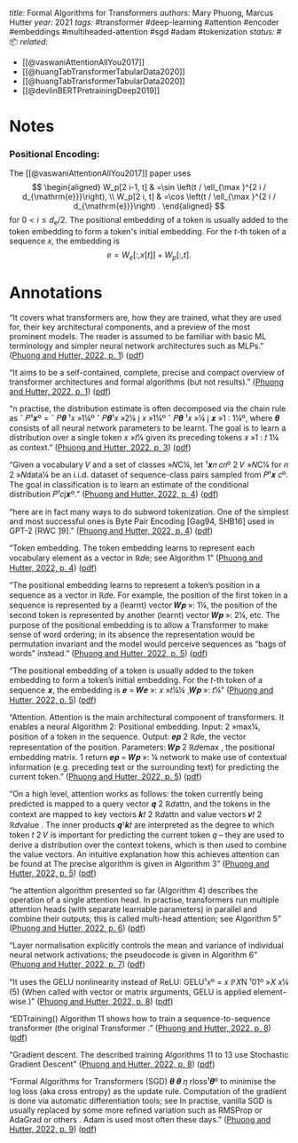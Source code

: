 *title:* Formal Algorithms for Transformers
*authors:* Mary Phuong, Marcus Hutter
*year:* 2021
*tags:* #transformer #deep-learning #attention #encoder #embeddings #multiheaded-attention #sgd #adam #tokenization 
*status:* #📦 
*related:*
- [[@vaswaniAttentionAllYou2017]]
- [[@huangTabTransformerTabularData2020]]
- [[@huangTabTransformerTabularData2020]]
- [[@devlinBERTPretrainingDeep2019]]
# Notes 

### Positional Encoding:
The [[@vaswaniAttentionAllYou2017]] paper uses
$$
\begin{aligned}
W_p[2 i-1, t] & =\sin \left(t / \ell_{\max }^{2 i / d_{\mathrm{e}}}\right), \\
W_p[2 i, t] & =\cos \left(t / \ell_{\max }^{2 i / d_{\mathrm{e}}}\right) .
\end{aligned}
$$
for $0<i \leq d_{\mathrm{e}} / 2$.
The positional embedding of a token is usually added to the token embedding to form a token's initial embedding. For the $t$-th token of a sequence $x$, the embedding is
$$
e=W_e[:, x[t]]+W_p[:, t] .
$$

# Annotations

“It covers what transformers are, how they are trained, what they are used for, their key architectural components, and a preview of the most prominent models. The reader is assumed to be familiar with basic ML terminology and simpler neural network architectures such as MLPs.” ([Phuong and Hutter, 2022, p. 1](zotero://select/library/items/DYN5Q8UB)) ([pdf](zotero://open-pdf/library/items/9X32MT2H?page=1&annotation=77QFWC4I))

“It aims to be a self-contained, complete, precise and compact overview of transformer architectures and formal algorithms (but not results).” ([Phuong and Hutter, 2022, p. 1](zotero://select/library/items/DYN5Q8UB)) ([pdf](zotero://open-pdf/library/items/9X32MT2H?page=1&annotation=8C5HP6PY))

“n practise, the distribution estimate is often decomposed via the chain rule as ˆ 𝑃¹𝒙º = ˆ 𝑃𝜽 ¹𝑥 »1¼º ˆ 𝑃𝜽¹𝑥 »2¼ j 𝑥 »1¼º ˆ 𝑃𝜽 ¹𝑥 »¼ j 𝒙 »1 : 1¼º, where 𝜽 consists of all neural network parameters to be learnt. The goal is to learn a distribution over a single token 𝑥 »𝑡¼ given its preceding tokens 𝑥 »1 : 𝑡 1¼ as context.” ([Phuong and Hutter, 2022, p. 3](zotero://select/library/items/DYN5Q8UB)) ([pdf](zotero://open-pdf/library/items/9X32MT2H?page=3&annotation=7H4SEVMT))

“Given a vocabulary 𝑉 and a set of classes »𝑁C¼, let ¹𝒙𝑛 𝑐𝑛º 2 𝑉 »𝑁C¼ for 𝑛 2 »𝑁data¼ be an i.i.d. dataset of sequence-class pairs sampled from 𝑃¹𝒙 𝑐º. The goal in classification is to learn an estimate of the conditional distribution 𝑃¹𝑐j𝒙º.” ([Phuong and Hutter, 2022, p. 4](zotero://select/library/items/DYN5Q8UB)) ([pdf](zotero://open-pdf/library/items/9X32MT2H?page=4&annotation=46X5JAU9))

“here are in fact many ways to do subword tokenization. One of the simplest and most successful ones is Byte Pair Encoding [Gag94, SHB16] used in GPT-2 [RWC ̧19].” ([Phuong and Hutter, 2022, p. 4](zotero://select/library/items/DYN5Q8UB)) ([pdf](zotero://open-pdf/library/items/9X32MT2H?page=4&annotation=57PTDTJ3))

“Token embedding. The token embedding learns to represent each vocabulary element as a vector in ℝ𝑑e; see Algorithm 1” ([Phuong and Hutter, 2022, p. 4](zotero://select/library/items/DYN5Q8UB)) ([pdf](zotero://open-pdf/library/items/9X32MT2H?page=4&annotation=UC6DXFP7))

“The positional embedding learns to represent a token’s position in a sequence as a vector in ℝ𝑑e. For example, the position of the first token in a sequence is represented by a (learnt) vector 𝑾𝒑 »: 1¼, the position of the second token is represented by another (learnt) vector 𝑾𝒑 »: 2¼, etc. The purpose of the positional embedding is to allow a Transformer to make sense of word ordering; in its absence the representation would be permutation invariant and the model would perceive sequences as “bags of words” instead.” ([Phuong and Hutter, 2022, p. 5](zotero://select/library/items/DYN5Q8UB)) ([pdf](zotero://open-pdf/library/items/9X32MT2H?page=5&annotation=Q2WE7H5S))

“The positional embedding of a token is usually added to the token embedding to form a token’s initial embedding. For the 𝑡-th token of a sequence 𝒙, the embedding is 𝒆 = 𝑾𝒆 »: 𝑥 »𝑡¼¼ ̧ 𝑾𝒑 »: 𝑡¼” ([Phuong and Hutter, 2022, p. 5](zotero://select/library/items/DYN5Q8UB)) ([pdf](zotero://open-pdf/library/items/9X32MT2H?page=5&annotation=DKMMC563))

“Attention. Attention is the main architectural component of transformers. It enables a neural Algorithm 2: Positional embedding. Input: 2 »max¼, position of a token in the sequence. Output: 𝒆𝒑 2 ℝ𝑑e, the vector representation of the position. Parameters: 𝑾𝒑 2 ℝ𝑑emax , the positional embedding matrix. 1 return 𝒆𝒑 = 𝑾𝒑 »: ¼ network to make use of contextual information (e.g. preceding text or the surrounding text) for predicting the current token.” ([Phuong and Hutter, 2022, p. 5](zotero://select/library/items/DYN5Q8UB)) ([pdf](zotero://open-pdf/library/items/9X32MT2H?page=5&annotation=B84PMF5K))

“On a high level, attention works as follows: the token currently being predicted is mapped to a query vector 𝒒 2 ℝ𝑑attn, and the tokens in the context are mapped to key vectors 𝒌𝑡 2 ℝ𝑑attn and value vectors 𝒗𝑡 2 ℝ𝑑value . The inner products 𝒒ᵀ𝒌𝑡 are interpreted as the degree to which token 𝑡 2 𝑉 is important for predicting the current token 𝑞 – they are used to derive a distribution over the context tokens, which is then used to combine the value vectors. An intuitive explanation how this achieves attention can be found at The precise algorithm is given in Algorithm 3” ([Phuong and Hutter, 2022, p. 5](zotero://select/library/items/DYN5Q8UB)) ([pdf](zotero://open-pdf/library/items/9X32MT2H?page=5&annotation=7SA5TCXB))

“he attention algorithm presented so far (Algorithm 4) describes the operation of a single attention head. In practise, transformers run multiple attention heads (with separate learnable parameters) in parallel and combine their outputs; this is called multi-head attention; see Algorithm 5” ([Phuong and Hutter, 2022, p. 6](zotero://select/library/items/DYN5Q8UB)) ([pdf](zotero://open-pdf/library/items/9X32MT2H?page=6&annotation=GIP6PKMQ))

“Layer normalisation explicitly controls the mean and variance of individual neural network activations; the pseudocode is given in Algorithm 6” ([Phuong and Hutter, 2022, p. 7](zotero://select/library/items/DYN5Q8UB)) ([pdf](zotero://open-pdf/library/items/9X32MT2H?page=7&annotation=8B7ERQGB))

“It uses the GELU nonlinearity instead of ReLU: GELU¹𝑥º = 𝑥 ℙ𝑋N ¹01º »𝑋 𝑥¼ (5) (When called with vector or matrix arguments, GELU is applied element-wise.)” ([Phuong and Hutter, 2022, p. 8](zotero://select/library/items/DYN5Q8UB)) ([pdf](zotero://open-pdf/library/items/9X32MT2H?page=8&annotation=A4VRNZJQ))

“EDTraining() Algorithm 11 shows how to train a sequence-to-sequence transformer (the original Transformer .” ([Phuong and Hutter, 2022, p. 8](zotero://select/library/items/DYN5Q8UB)) ([pdf](zotero://open-pdf/library/items/9X32MT2H?page=8&annotation=AZPM2ABG))

“Gradient descent. The described training Algorithms 11 to 13 use Stochastic Gradient Descent” ([Phuong and Hutter, 2022, p. 8](zotero://select/library/items/DYN5Q8UB)) ([pdf](zotero://open-pdf/library/items/9X32MT2H?page=8&annotation=4CQKYJTC))

“Formal Algorithms for Transformers (SGD) 𝜽 𝜽 𝜂 rloss¹𝜽º to minimise the log loss (aka cross entropy) as the update rule. Computation of the gradient is done via automatic differentiation tools; see  In practise, vanilla SGD is usually replaced by some more refined variation such as RMSProp or AdaGrad or others . Adam  is used most often these days.” ([Phuong and Hutter, 2022, p. 9](zotero://select/library/items/DYN5Q8UB)) ([pdf](zotero://open-pdf/library/items/9X32MT2H?page=9&annotation=NHTHE4DY))